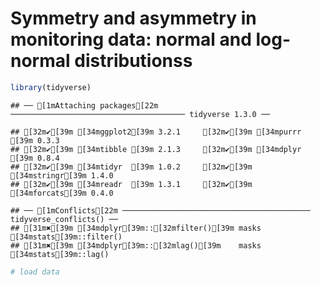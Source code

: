 
# Symmetry and asymmetry in monitoring data: normal and log-normal distributionss




```r
library(tidyverse)
```

```
## ── [1mAttaching packages[22m ─────────────────────────────────────── tidyverse 1.3.0 ──
```

```
## [32m✔[39m [34mggplot2[39m 3.2.1     [32m✔[39m [34mpurrr  [39m 0.3.3
## [32m✔[39m [34mtibble [39m 2.1.3     [32m✔[39m [34mdplyr  [39m 0.8.4
## [32m✔[39m [34mtidyr  [39m 1.0.2     [32m✔[39m [34mstringr[39m 1.4.0
## [32m✔[39m [34mreadr  [39m 1.3.1     [32m✔[39m [34mforcats[39m 0.4.0
```

```
## ── [1mConflicts[22m ────────────────────────────────────────── tidyverse_conflicts() ──
## [31m✖[39m [34mdplyr[39m::[32mfilter()[39m masks [34mstats[39m::filter()
## [31m✖[39m [34mdplyr[39m::[32mlag()[39m    masks [34mstats[39m::lag()
```

```r
# load data
```

